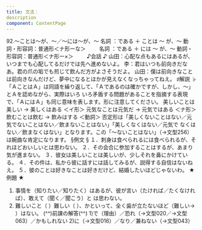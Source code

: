 ```yaml
---
title: 文法：
description
component: ContentPage
---
```



92.～ことは～が、～／～には～が、～
名詞 ：である ＋ ことは ～ が、～
動詞・形容詞：普通形＜ナ形ーな＞        
名詞 ：である ＋ には ～ が、～
動詞・形容詞：普通形＜ナ形ー×＞        
♪会話 ♪
山田：心配な点もあるにはあるが、いつまでも心配してるだけでは先へ進めないよ。
李：君はいつも前向きだなあ。君の爪の垢でも煎じて飲んだ方がよさそうだよ。
山田：僕は前向きなことは前向きなんだけど、夢中になるとほかが見えなくなっちゃってねえ。
♯解説 ♭
「ＡことはＡ」は同語を繰り返して、「Ａであるのは確かですが、しかし、～」とＡを認めながら、実際はいろ いろ矛盾する問題があることを指摘する表現で、「ＡにはＡ」も同じ意味を表します。形に注意してください。
美しいことは美しい → 美しくはある ＜イ形＞ 元気なことは元気だ → 元気ではある ＜ナ形＞ 飲むことは飲む → 飲みはする ＜動詞＞
否定形は「美しくないことはない／元気でないことはない／飲まないことはない」「美しくなくはない／元気で なくはない／飲まなくはない」となります。この「～ないことはない」（→文型256）は婉曲な肯定になります。
§例文 §
１．刺身は食べられるには食べられるが、それほどおいしいとは思わない。
２．その会合に参加することはするが、あまり気が進まない。
３．彼女は美しいことは美しいが、少しそれを鼻にかけている。
４．その件は、私から彼に話すには話してみるが、説得する自信はないねえ。
５．彼のことは好きなことは好きだけど、結婚したいほどじゃないわ。
★例題 ★
1) 事情を（知りたい／知りたく）はあるが、彼が言い（たければ／たくなければ）、敢えて（聞く／聞こう）と
は思わない。    
2) 難しいこと（ ）難しい（ ）、かといって、全く歯が立たないほど（難しい→ ）はない。
(^^)前課の解答(^^)
1)で（理由）／恐れ（→文型020／→文型063）／かもしれない
2)に（→文型016）／なり／兼ねない（→文型043）
